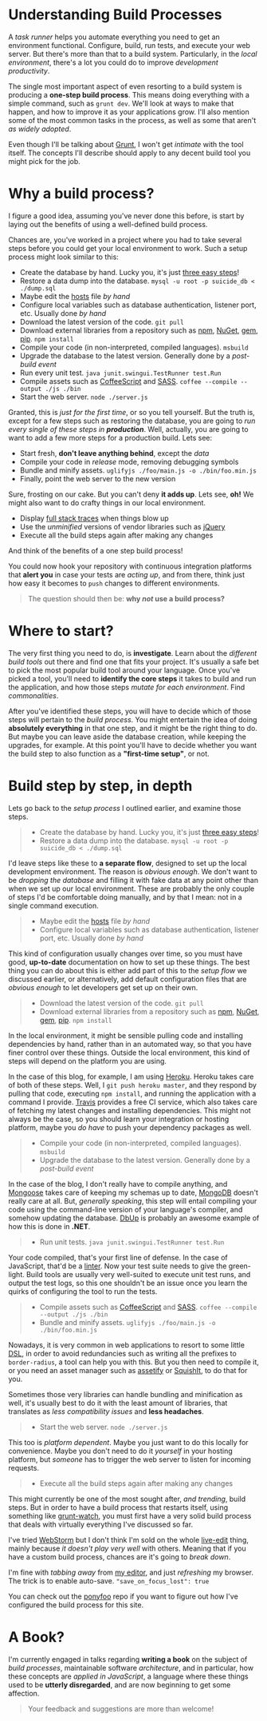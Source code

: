 # Understanding Build Processes #

A _task runner_ helps you automate everything you need to get an environment functional. Configure, build, run tests, and execute your web server. But there's more than that to a build system. Particularly, in the _local environment_, there's a lot you could do to improve _development productivity_.

The single most important aspect of even resorting to a build system is producing a **one-step build process**. This means doing everything with a simple command, such as `grunt dev`.
 We'll look at ways to make that happen, and how to improve it as your applications grow. I'll also mention some of the most common tasks in the process, as well as some that aren't _as widely adopted_.

Even though I'll be talking about [Grunt](http://gruntjs.com/ "GruntJS: the JavaScript task runner"), I won't get _intimate_ with the tool itself. The concepts I'll describe should apply to any decent build tool you might pick for the job.

# Why a build process? #

I figure a good idea, assuming you've never done this before, is start by laying out the benefits of using a well-defined build process.

Chances are, you've worked in a project where you had to take several steps before you could get your local environment to work. Such a setup process might look similar to this:

- Create the database by hand. Lucky you, it's just [three easy steps](http://www.linux.org/article/view/create-mysql-database-via-command-line "Create MySQL database via command line")!
- Restore a data dump into the database. `mysql -u root -p suicide_db < ./dump.sql`
- Maybe edit the [hosts](https://en.wikipedia.org/wiki/Hosts_(file) "hosts file explained") file _by hand_
- Configure local variables such as database authentication, listener port, etc. Usually done _by hand_
- Download the latest version of the code. `git pull`
- Download external libraries from a repository such as [npm](https://npmjs.org/ "npm packages"), [NuGet](http://nuget.org/ "NuGet repository"), [gem](http://rubygems.org/ "Ruby gems"), [pip](https://pypi.python.org/pypi/pip "Python package index"). `npm install`
- Compile your code (in non-interpreted, compiled languages). `msbuild`
- Upgrade the database to the latest version. Generally done by a _post-build event_
- Run every unit test. `java junit.swingui.TestRunner test.Run`
- Compile assets such as [CoffeeScript](http://coffeescript.org/ "CoffeeScript Language") and [SASS](http://sass-lang.com/ "SASS Language"). `coffee --compile --output ./js ./bin`
- Start the web server. `node ./server.js`

Granted, this is _just for the first time_, or so you tell yourself. But the truth is, except for a few steps such as restoring the database, you are going to _run every single of these steps in **production**_. Well, actually, you are going to want to add a few more steps for a production build. Lets see:

- Start fresh, **don't leave anything behind**, except the _data_
- Compile your code in _release_ mode, removing debugging symbols
- Bundle and minify assets. `uglifyjs ./foo/main.js -o ./bin/foo.min.js`
- Finally, point the web server to the new version

Sure, frosting on our cake. But you can't deny **it adds up**. Lets see, **oh!** We might also want to do crafty things in our local environment.

- Display [full stack traces](/2013/03/06/defensive-design "Defensive Design") when things blow up
- Use the _unminified_ versions of vendor libraries such as [jQuery](http://jquery.com/ "jQuery library")
- Execute all the build steps again after making any changes

And think of the benefits of a one step build process! 

You could now hook your repository with continuous integration platforms that **alert you** in case your tests are _acting up_, and from there, think just how easy it becomes to `push` changes to different environments. 

> The question should then be: **why _not_ use a build process?**

# Where to start? #

The very first thing you need to do, is **investigate**. Learn about the _different build tools_ out there and find one that fits your project. It's usually a safe bet to pick the most popular build tool around your language. Once you've picked a tool, you'll need to **identify the core steps** it takes to build and run the application, and how those steps _mutate for each environment_. Find _commonalities_.

After you've identified these steps, you will have to decide which of those steps will pertain to the _build process_. You might entertain the idea of doing **absolutely everything** in that one step, and it might be the right thing to do. But maybe you can leave aside the database creation, while keeping the upgrades, for example. At this point you'll have to decide whether you want the build step to also function as a **"first-time setup"**, or not.

# Build step by step, in depth #

Lets go back to the _setup process_ I outlined earlier, and examine those steps.

> - Create the database by hand. Lucky you, it's just [three easy steps](http://www.linux.org/article/view/create-mysql-database-via-command-line "Create MySQL database via command line")!
> - Restore a data dump into the database. `mysql -u root -p suicide_db < ./dump.sql`

I'd leave steps like these to **a separate flow**, designed to set up the local development environment. The reason is _obvious enough_. We don't want to be _dropping the database_ and filling it with fake data at any point other than when we set up our local environment. These are probably the only couple of steps I'd be comfortable doing manually, and by that I mean: not in a single command execution. 

> - Maybe edit the [hosts](https://en.wikipedia.org/wiki/Hosts_(file) "hosts file explained") file _by hand_
> - Configure local variables such as database authentication, listener port, etc. Usually done _by hand_

This kind of configuration usually changes over time, so you must have good, **up-to-date** documentation on how to set up these things. The best thing you can do about this is either add part of this to the _setup flow_ we discussed earlier, or alternatively, add default configuration files that are _obvious enough_ to let developers get set up on their own.

> - Download the latest version of the code. `git pull`
> - Download external libraries from a repository such as [npm](https://npmjs.org/ "npm packages"), [NuGet](http://nuget.org/ "NuGet repository"), [gem](http://rubygems.org/ "Ruby gems"), [pip](https://pypi.python.org/pypi/pip "Python package index"). `npm install`

In the local environment, it might be sensible pulling code and installing dependencies by hand, rather than in an automated way, so that you have finer control over these things. Outside the local environment, this kind of steps will depend on the platform you are using.

In the case of this blog, for example, I am using [Heroku](https://www.heroku.com/ "Heroku Cloud Application Platform"). Heroku takes care of both of these steps. Well, I `git push heroku master`, and they respond by pulling that code, executing `npm install`, and running the application with a command I provide. [Travis](https://travis-ci.org/ "Travis: Free Hosted Continuous Integration") provides a free CI service, which also takes care of fetching my latest changes and installing dependencies. This might not always be the case, so you should learn your integration or hosting platform, maybe you _do have_ to push your dependency packages as well.

> - Compile your code (in non-interpreted, compiled languages). `msbuild`
> - Upgrade the database to the latest version. Generally done by a _post-build event_

In the case of the blog, I don't really have to compile anything, and [Mongoose](http://mongoosejs.com/ "Mongoose ODM") takes care of keeping my schemas up to date, [MongoDB](http://www.mongodb.org/ "MongoDB database engine") doesn't really care at all. But, _generally speaking_, this step will entail compiling your code using the command-line version of your language's compiler, and somehow updating the database. [DbUp](https://code.google.com/p/dbup/ "Upgrading SQL server databases the right way") is probably an awesome example of how this is done in **.NET**.

> - Run unit tests. `java junit.swingui.TestRunner test.Run`

Your code compiled, that's your first line of defense. In the case of JavaScript, that'd be a [linter](http://www.jshint.com/ "JSHint Code Quality Tool"). Now your test suite needs to give the green-light. Build tools are usually very well-suited to execute unit test runs, and output the test logs, so this one shouldn't be an issue once you learn the quirks of configuring the tool to run the tests.

> - Compile assets such as [CoffeeScript](http://coffeescript.org/ "CoffeeScript Language") and [SASS](http://sass-lang.com/ "SASS Language"). `coffee --compile --output ./js ./bin`
> - Bundle and minify assets. `uglifyjs ./foo/main.js -o ./bin/foo.min.js`

Nowadays, it is very common in web applications to resort to some little [DSL](http://en.wikipedia.org/wiki/Domain-specific_language "Domain Specific Language"), in order to avoid redundancies such as writing all the prefixes to `border-radius`, a tool can help you with this. But you then need to compile it, or you need an asset manager such as [assetify](https://github.com/bevacqua/node-assetify "assetify: the Node asset manager") or [SquishIt](https://github.com/jetheredge/SquishIt "asset optimization library for .NET"), to do that for you.

Sometimes those very libraries can handle bundling and minification as well, it's usually best to do it with the least amount of libraries, that translates as _less compatibility issues_ and **less headaches**.

> - Start the web server. `node ./server.js`

This too is _platform dependent_. Maybe you just want to do this locally for convenience. Maybe you don't need to do it _yourself_ in your hosting platform, but _someone_ has to trigger the web server to listen for incoming requests.

> - Execute all the build steps again after making any changes

This might currently be one of the most sought after, _and trending_, build steps. But in order to have a build process that restarts itself, using something like [grunt-watch](https://github.com/gruntjs/grunt-contrib-watch "grunt-contrib-watch on GitHub"), you must first have a very solid build process that deals with virtually everything I've discussed so far.

I've tried [WebStorm](http://www.jetbrains.com/webstorm/ "WebStorm JavaScript IDE") but I don't think I'm sold on the whole [live-edit](http://blog.jetbrains.com/webide/2012/08/liveedit-plugin-features-in-detail/ "LiveEdit plugin features in detail") thing, mainly because _it doesn't play very well_ with others. Meaning that if you have a custom build process, chances are it's going to _break down_.

I'm fine with _tabbing away_ from [my editor](http://www.sublimetext.com/ "Sublime Text Editor"), and just _refreshing_ my browser. The trick is to enable auto-save. `"save_on_focus_lost": true`

You can check out the [ponyfoo](https://github.com/bevacqua/ponyfoo "ponyfoo platform repository") repo if you want to figure out how I've configured the build process for this site.

# A Book? #

I'm currently engaged in talks regarding **writing a book** on the subject of _build processes_, maintainable software _architecture_, and in particular, how these concepts are _applied in JavaScript_, a language where these things used to be **utterly disregarded**, and are now beginning to get some affection.

> Your feedback and suggestions are more than welcome!
